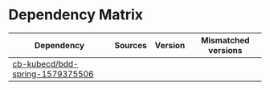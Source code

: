 # Dependency Matrix

Dependency | Sources | Version | Mismatched versions
---------- | ------- | ------- | -------------------
[cb-kubecd/bdd-spring-1579375506](https://github.com/cb-kubecd/bdd-spring-1579375506.git) |  | []() | 
